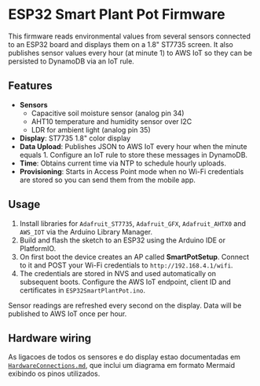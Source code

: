 # ESP32 Smart Plant Pot Firmware

This firmware reads environmental values from several sensors connected to an ESP32 board and displays them on a 1.8" ST7735 screen. It also publishes sensor values every hour (at minute 1) to AWS IoT so they can be persisted to DynamoDB via an IoT rule.

## Features

- **Sensors**
  - Capacitive soil moisture sensor (analog pin 34)
  - AHT10 temperature and humidity sensor over I2C
  - LDR for ambient light (analog pin 35)
- **Display**: ST7735 1.8" color display
- **Data Upload**: Publishes JSON to AWS IoT every hour when the minute equals 1. Configure an IoT rule to store these messages in DynamoDB.
- **Time**: Obtains current time via NTP to schedule hourly uploads.
- **Provisioning**: Starts in Access Point mode when no Wi-Fi credentials are stored so you can send them from the mobile app.

## Usage

1. Install libraries for `Adafruit_ST7735`, `Adafruit_GFX`, `Adafruit_AHTX0` and `AWS_IOT` via the Arduino Library Manager.
2. Build and flash the sketch to an ESP32 using the Arduino IDE or PlatformIO.
3. On first boot the device creates an AP called **SmartPotSetup**. Connect to it and POST your Wi-Fi credentials to `http://192.168.4.1/wifi`.
4. The credentials are stored in NVS and used automatically on subsequent boots. Configure the AWS IoT endpoint, client ID and certificates in `ESP32SmartPlantPot.ino`.

Sensor readings are refreshed every second on the display. Data will be published to AWS IoT once per hour.

## Hardware wiring

As ligacoes de todos os sensores e do display estao documentadas em
[`HardwareConnections.md`](HardwareConnections.md), que inclui um diagrama
em formato Mermaid exibindo os pinos utilizados.
